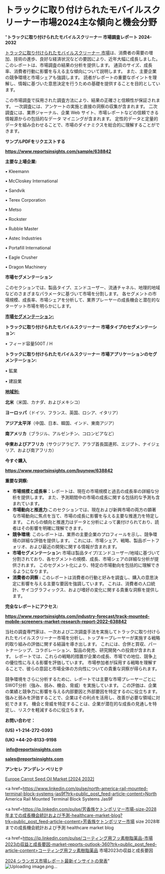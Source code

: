# トラックに取り付けられたモバイルスクリーナー市場2024主な傾向と機会分野

"<strong>トラックに取り付けられたモバイルスクリーナー 市場調査レポート 2024-2032</strong>

<a href=https://www.reportsinsights.com/sample/638842>トラックに取り付けられたモバイルスクリーナー 市場</a>は、消費者の需要の増加、技術の進歩、良好な経済状況などの要因により、近年大幅に成長しました。 このレポートは、市場調査の結果の分析を提供します。 通貨のサイズ、成長率、消費者行動に影響を与える主な傾向について説明します。 また、主要企業の競争環境と市場シェアも強調します。 読者がレポートの重要なポイントを理解し、情報に基づいた意思決定を行うための基礎を提供することを目的としています。

この市場調査で採用された調査方法により、結果の正確さと信頼性が保証されます。 一次調査には、アンケートの実施と直接の洞察の収集が含まれます。 二次調査には、業界ジャーナル、企業 Web サイト、市場レポートなどの信頼できる情報源からの包括的なデータ マイニングが含まれます。 定性的データと定量的データを組み合わせることで、市場のダイナミクスを総合的に理解することができます。

<strong><b>サンプルPDFをリクエストする</b></strong>

<a href=https://www.reportsinsights.com/sample/638842><strong><u>https://www.reportsinsights.com/sample/638842</u></strong></a>

<strong>主要な上場企業:</strong>

• Kleemann

• McCloskey International

• Sandvik

• Terex Corporation

• Metso

• Rockster

• Rubble Master

• Astec Industries

• Portafill International

• Eagle Crusher

• Dragon Machinery

<strong>市場セグメンテーション</strong>

このセクションでは、製品タイプ、エンドユーザー、流通チャネル、地理的地域などのさまざまなパラメータに基づいて市場を分割します。 各セグメントの市場規模、成長率、市場シェアを分析して、業界プレーヤーの成長機会と潜在的なターゲット市場を明らかにします。

<strong><u>市場セグメンテーション</u></strong><strong><u>:</u></strong>

<strong>トラックに取り付けられたモバイルスクリーナー 市場タイプのセグメンテーション:</strong>

• フィード容量500T / H

<strong>トラックに取り付けられたモバイルスクリーナー 市場アプリケーションのセグメンテーション:</strong>

• 鉱業

• 建設業

<strong><u>地域別</u></strong><strong><u>:</u></strong>

<strong>北米</strong>（米国、カナダ、およびメキシコ）

<strong>ヨーロッパ</strong>（ドイツ、フランス、英国、ロシア、イタリア）

<strong>アジア太平洋</strong>（中国、日本、韓国、インド、東南アジア）

<strong>南アメリカ</strong>（ブラジル、アルゼンチン、コロンビアなど）

<strong>中東およびアフリカ</strong>（サウジアラビア、アラブ首長国連邦、エジプト、ナイジェリア、および南アフリカ）

<strong>今すぐ購入</strong>

<a href=https://www.reportsinsights.com/buynow/638842><strong><u>https://www.reportsinsights.com/buynow/638842</u></strong></a>

<strong>重要な洞察:</strong>
<ul>
  <li><strong>市場規模と成長率：</strong>レポートは、現在の市場規模と過去の成長率の詳細な分析を提供します。 また、予測期間中の市場の成長に関する包括的な予測も含まれています。</li>
  <li><strong>市場動向と推進力:</strong>このセクションでは、現在および新興市場の両方の顕著な市場動向に焦点を当て、市場の成長に影響を与える主要な推進力を特定します。 これらの傾向と推進力はデータと分析によって裏付けられており、読者はその影響を明確に理解できます。</li>
  <li><strong>競争環境</strong>: このレポートは、業界の主要企業のプロフィールを示し、競争環境の詳細な評価を提供します。 これには、市場シェア、戦略、製品ポートフォリオ、および最近の開発に関する情報が含まれます。</li>
  <li><strong>市場セグメンテーション: </strong>市場は製品タイプ/エンドユーザー/地域に基づいて分割されており、各セグメントの規模、成長、市場シェアの詳細な分析が提供されます。 このセグメント化により、特定の市場動向を包括的に理解できるようになります。</li>
  <li><strong>消費者の洞察 : </strong>このレポートは消費者の行動と好みを調査し、購入の意思決定に影響を与える主要な要因を強調しています。 これは、消費者の人口統計、サイコグラフィックス、および嗜好の変化に関する貴重な洞察を提供します。</li>
</ul>
<strong>完全なレポートにアクセス:</strong>

<a href=https://www.reportsinsights.com/industry-forecast/track-mounted-mobile-screeners-market-research-report-2022-638842><strong><u><b>https://www.reportsinsights.com/industry-forecast/track-mounted-mobile-screeners-market-research-report-2022-638842</b></u></strong></a>

当社の調査専門家は、一次および二次調査手法を実施してトラックに取り付けられたモバイルスクリーナー市場を分析し、トップキープレーヤーが実施する戦略的取り組みの評価に関する結論を導き出します。 これには、合併と買収、パートナーシップ、コラボレーション、製品の発売、研究開発への投資が含まれます。 レポートでは、これらの戦略的措置が企業の成長、市場での地位、競争上の優位性に与える影響を評価しています。 市場参加者が採用する戦略を理解することで、彼らの意図と市場全体の方向性についての貴重な洞察が得られます。

競争環境をさらに分析するために、レポートでは主要な市場プレーヤーごとにSWOT分析（強み、弱み、機会、脅威）を実施しています。 この評価は、企業の業績と競争力に影響を与える内部要因と外部要因を特定するのに役立ちます。 強みと弱みを評価することで、企業はその利点を活用し、改善が必要な領域に対処できます。 機会と脅威を特定することは、企業が潜在的な成長の見通しを特定し、リスクを軽減するのに役立ちます。

<strong>お問い合わせ：</strong>

<strong>(US) +1-214-272-0393</strong>

<strong>(UK) +44-20-8133-9198</strong>

<strong> </strong><a href=info@reportsinsights.com><strong><u>info@reportsinsights.com</u></strong></a>

<a href=sales@reportsinsights.com><strong><u>sales@reportsinsights.com</u></strong></a>

<strong>アンセレ アンデレン ベリヒテ</strong>

<a href=https://www.linkedin.com/pulse/europe-carrot-seed-oil-markets-2024-business-mtfkf/>Europe Carrot Seed Oil Market [2024 2032]</a>

<a href=https://www.linkedin.com/pulse/north-america-rail-mounted-terminal-block-systems-jas9f?trk=public_post_feed-article-content>North America Rail Mounted Terminal Block Systems Jas9F</a>

<a href=https://jp.linkedin.com/pulse/芳香族ケトンポリマー市場-size-2028年までの成長機会統計および予測-healthcare-market-blog?trk=public_post_feed-article-content>芳香族ケトンポリマー市場 size 2028年までの成長機会統計および予測 healthcare market blog</a>

<a href=https://jp.linkedin.com/pulse/コーティング用フッ素樹脂薬品-市場2023の収益と成長要因-market-reports-outlook-360?trk=public_post_feed-article-content>コーティング用フッ素樹脂薬品 市場2023の収益と成長要因</a>

<a href=https://www.linkedin.com/pulse/2024-シランガス市場レポート最新インサイトの発表-reports-insights-expert-ksd8f/>2024 シランガス市場レポート最新インサイトの発表</a>"
![Uploading image.png…]()
